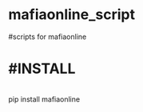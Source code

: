 # mafiaonline_script
<p>#scripts for mafiaonline </p>
<b><h1>#INSTALL</h1></b>
<br>
pip install mafiaonline


